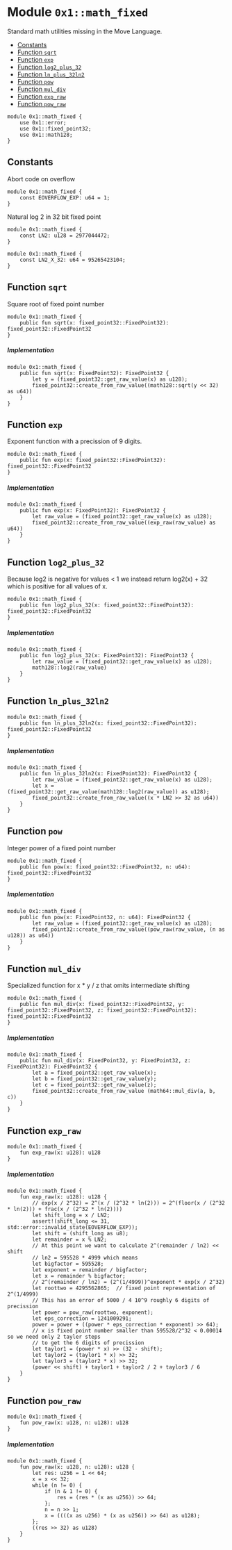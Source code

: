 
<a id="0x1_math_fixed"></a>

# Module `0x1::math_fixed`

Standard math utilities missing in the Move Language.


-  [Constants](#@Constants_0)
-  [Function `sqrt`](#0x1_math_fixed_sqrt)
-  [Function `exp`](#0x1_math_fixed_exp)
-  [Function `log2_plus_32`](#0x1_math_fixed_log2_plus_32)
-  [Function `ln_plus_32ln2`](#0x1_math_fixed_ln_plus_32ln2)
-  [Function `pow`](#0x1_math_fixed_pow)
-  [Function `mul_div`](#0x1_math_fixed_mul_div)
-  [Function `exp_raw`](#0x1_math_fixed_exp_raw)
-  [Function `pow_raw`](#0x1_math_fixed_pow_raw)


```move
module 0x1::math_fixed {
    use 0x1::error;
    use 0x1::fixed_point32;
    use 0x1::math128;
}
```


<a id="@Constants_0"></a>

## Constants


<a id="0x1_math_fixed_EOVERFLOW_EXP"></a>

Abort code on overflow


```move
module 0x1::math_fixed {
    const EOVERFLOW_EXP: u64 = 1;
}
```


<a id="0x1_math_fixed_LN2"></a>

Natural log 2 in 32 bit fixed point


```move
module 0x1::math_fixed {
    const LN2: u128 = 2977044472;
}
```


<a id="0x1_math_fixed_LN2_X_32"></a>



```move
module 0x1::math_fixed {
    const LN2_X_32: u64 = 95265423104;
}
```


<a id="0x1_math_fixed_sqrt"></a>

## Function `sqrt`

Square root of fixed point number


```move
module 0x1::math_fixed {
    public fun sqrt(x: fixed_point32::FixedPoint32): fixed_point32::FixedPoint32
}
```


##### Implementation


```move
module 0x1::math_fixed {
    public fun sqrt(x: FixedPoint32): FixedPoint32 {
        let y = (fixed_point32::get_raw_value(x) as u128);
        fixed_point32::create_from_raw_value((math128::sqrt(y << 32) as u64))
    }
}
```


<a id="0x1_math_fixed_exp"></a>

## Function `exp`

Exponent function with a precission of 9 digits.


```move
module 0x1::math_fixed {
    public fun exp(x: fixed_point32::FixedPoint32): fixed_point32::FixedPoint32
}
```


##### Implementation


```move
module 0x1::math_fixed {
    public fun exp(x: FixedPoint32): FixedPoint32 {
        let raw_value = (fixed_point32::get_raw_value(x) as u128);
        fixed_point32::create_from_raw_value((exp_raw(raw_value) as u64))
    }
}
```


<a id="0x1_math_fixed_log2_plus_32"></a>

## Function `log2_plus_32`

Because log2 is negative for values &lt; 1 we instead return log2(x) &#43; 32 which
is positive for all values of x.


```move
module 0x1::math_fixed {
    public fun log2_plus_32(x: fixed_point32::FixedPoint32): fixed_point32::FixedPoint32
}
```


##### Implementation


```move
module 0x1::math_fixed {
    public fun log2_plus_32(x: FixedPoint32): FixedPoint32 {
        let raw_value = (fixed_point32::get_raw_value(x) as u128);
        math128::log2(raw_value)
    }
}
```


<a id="0x1_math_fixed_ln_plus_32ln2"></a>

## Function `ln_plus_32ln2`



```move
module 0x1::math_fixed {
    public fun ln_plus_32ln2(x: fixed_point32::FixedPoint32): fixed_point32::FixedPoint32
}
```


##### Implementation


```move
module 0x1::math_fixed {
    public fun ln_plus_32ln2(x: FixedPoint32): FixedPoint32 {
        let raw_value = (fixed_point32::get_raw_value(x) as u128);
        let x = (fixed_point32::get_raw_value(math128::log2(raw_value)) as u128);
        fixed_point32::create_from_raw_value((x * LN2 >> 32 as u64))
    }
}
```


<a id="0x1_math_fixed_pow"></a>

## Function `pow`

Integer power of a fixed point number


```move
module 0x1::math_fixed {
    public fun pow(x: fixed_point32::FixedPoint32, n: u64): fixed_point32::FixedPoint32
}
```


##### Implementation


```move
module 0x1::math_fixed {
    public fun pow(x: FixedPoint32, n: u64): FixedPoint32 {
        let raw_value = (fixed_point32::get_raw_value(x) as u128);
        fixed_point32::create_from_raw_value((pow_raw(raw_value, (n as u128)) as u64))
    }
}
```


<a id="0x1_math_fixed_mul_div"></a>

## Function `mul_div`

Specialized function for x &#42; y / z that omits intermediate shifting


```move
module 0x1::math_fixed {
    public fun mul_div(x: fixed_point32::FixedPoint32, y: fixed_point32::FixedPoint32, z: fixed_point32::FixedPoint32): fixed_point32::FixedPoint32
}
```


##### Implementation


```move
module 0x1::math_fixed {
    public fun mul_div(x: FixedPoint32, y: FixedPoint32, z: FixedPoint32): FixedPoint32 {
        let a = fixed_point32::get_raw_value(x);
        let b = fixed_point32::get_raw_value(y);
        let c = fixed_point32::get_raw_value(z);
        fixed_point32::create_from_raw_value (math64::mul_div(a, b, c))
    }
}
```


<a id="0x1_math_fixed_exp_raw"></a>

## Function `exp_raw`



```move
module 0x1::math_fixed {
    fun exp_raw(x: u128): u128
}
```


##### Implementation


```move
module 0x1::math_fixed {
    fun exp_raw(x: u128): u128 {
        // exp(x / 2^32) = 2^(x / (2^32 * ln(2))) = 2^(floor(x / (2^32 * ln(2))) + frac(x / (2^32 * ln(2))))
        let shift_long = x / LN2;
        assert!(shift_long <= 31, std::error::invalid_state(EOVERFLOW_EXP));
        let shift = (shift_long as u8);
        let remainder = x % LN2;
        // At this point we want to calculate 2^(remainder / ln2) << shift
        // ln2 = 595528 * 4999 which means
        let bigfactor = 595528;
        let exponent = remainder / bigfactor;
        let x = remainder % bigfactor;
        // 2^(remainder / ln2) = (2^(1/4999))^exponent * exp(x / 2^32)
        let roottwo = 4295562865;  // fixed point representation of 2^(1/4999)
        // This has an error of 5000 / 4 10^9 roughly 6 digits of precission
        let power = pow_raw(roottwo, exponent);
        let eps_correction = 1241009291;
        power = power + ((power * eps_correction * exponent) >> 64);
        // x is fixed point number smaller than 595528/2^32 < 0.00014 so we need only 2 tayler steps
        // to get the 6 digits of precission
        let taylor1 = (power * x) >> (32 - shift);
        let taylor2 = (taylor1 * x) >> 32;
        let taylor3 = (taylor2 * x) >> 32;
        (power << shift) + taylor1 + taylor2 / 2 + taylor3 / 6
    }
}
```


<a id="0x1_math_fixed_pow_raw"></a>

## Function `pow_raw`



```move
module 0x1::math_fixed {
    fun pow_raw(x: u128, n: u128): u128
}
```


##### Implementation


```move
module 0x1::math_fixed {
    fun pow_raw(x: u128, n: u128): u128 {
        let res: u256 = 1 << 64;
        x = x << 32;
        while (n != 0) {
            if (n & 1 != 0) {
                res = (res * (x as u256)) >> 64;
            };
            n = n >> 1;
            x = ((((x as u256) * (x as u256)) >> 64) as u128);
        };
        ((res >> 32) as u128)
    }
}
```
